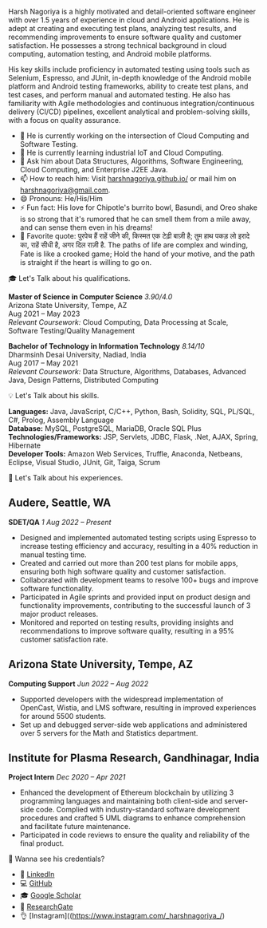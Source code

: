 Harsh Nagoriya is a highly motivated and detail-oriented software engineer with over 1.5 years of experience in cloud and Android applications. He is adept at creating and executing test plans, analyzing test results, and recommending improvements to ensure software quality and customer satisfaction. He possesses a strong technical background in cloud computing, automation testing, and Android mobile platforms.

His key skills include proficiency in automated testing using tools such as Selenium, Espresso, and JUnit, in-depth knowledge of the Android mobile platform and Android testing frameworks, ability to create test plans, and test cases, and perform manual and automated testing. He also has familiarity with Agile methodologies and continuous integration/continuous delivery (CI/CD) pipelines, excellent analytical and problem-solving skills, with a focus on quality assurance.

- 🔭 He is currently working on the intersection of Cloud Computing and Software Testing.
- 🌱 He is currently learning industrial IoT and Cloud Computing.
- 💬 Ask him about Data Structures, Algorithms, Software Engineering, Cloud Computing, and Enterprise J2EE Java.
- 📫 How to reach him: Visit [harshnagoriya.github.io/](https://harshnagoriya.github.io/) or mail him on [harshnagoriya@gmail.com](mailto:harshnagoriya@gmail.com).
- 😄 Pronouns: He/His/Him
- ⚡ Fun fact: His love for Chipotle's burrito bowl, Basundi, and Oreo shake is so strong that it's rumored that he can smell them from a mile away, and can sense them even in his dreams!
- 💬 Favorite quote: पुरपेच हैं राहें जीने की, किस्मत एक टेढ़ी बाज़ी है; तुम हाथ पकड़ लो इरादे का, राहें सीधी है, अगर दिल राज़ी है. The paths of life are complex and winding, Fate is like a crooked game; Hold the hand of your motive, and the path is straight if the heart is willing to go on.

🎓 Let's Talk about his qualifications. 

**Master of Science in Computer Science** *3.90/4.0* \
Arizona State University, Tempe, AZ \
Aug 2021 – May 2023 \
*Relevant Coursework:* Cloud Computing, Data Processing at Scale, Software Testing/Quality Management

**Bachelor of Technology in Information Technology** *8.14/10* \
Dharmsinh Desai University, Nadiad, India \
Aug 2017 – May 2021 \
*Relevant Coursework:* Data Structure, Algorithms, Databases, Advanced Java, Design Patterns, Distributed Computing


💡 Let's Talk about his skills. 

**Languages:** Java, JavaScript, C/C++, Python, Bash, Solidity, SQL, PL/SQL, C#, Prolog, Assembly Language <br>
**Database:** MySQL, PostgreSQL, MariaDB, Oracle SQL Plus <br>
**Technologies/Frameworks:** JSP, Servlets, JDBC, Flask, .Net, AJAX, Spring, Hibernate <br>
**Developer Tools:** Amazon Web Services, Truffle, Anaconda, Netbeans, Eclipse, Visual Studio, JUnit, Git, Taiga, Scrum <br>

💼 Let's Talk about his experiences. 

## Audere, Seattle, WA
**SDET/QA** *1 Aug 2022 – Present*

- Designed and implemented automated testing scripts using Espresso to increase testing efficiency and accuracy, resulting in a 40% reduction in manual testing time.
- Created and carried out more than 200 test plans for mobile apps, ensuring both high software quality and customer satisfaction.
- Collaborated with development teams to resolve 100+ bugs and improve software functionality.
- Participated in Agile sprints and provided input on product design and functionality improvements, contributing to the successful launch of 3 major product releases.
- Monitored and reported on testing results, providing insights and recommendations to improve software quality, resulting in a 95% customer satisfaction rate.

## Arizona State University, Tempe, AZ
**Computing Support** *Jun 2022 – Aug 2022*

- Supported developers with the widespread implementation of OpenCast, Wistia, and LMS software, resulting in improved experiences for around 5500 students.
- Set up and debugged server-side web applications and administered over 5 servers for the Math and Statistics department.

## Institute for Plasma Research, Gandhinagar, India
**Project Intern** *Dec 2020 – Apr 2021*

- Enhanced the development of Ethereum blockchain by utilizing 3 programming languages and maintaining both client-side and server-side code. Complied with industry-standard software development procedures and crafted 5 UML diagrams to enhance comprehension and facilitate future maintenance.
- Participated in code reviews to ensure the quality and reliability of the final product.


🤔 Wanna see his credentials?

- 👔 [LinkedIn](https://www.linkedin.com/in/harshnagoriya/)
- 💻 [GitHub](https://github.com/harshnagoriya)
- 🎓 [Google Scholar](https://scholar.google.co.in/citations?user=cI0ZKq0AAAAJ&hl=en)
- 📖 [ResearchGate](https://www.researchgate.net/profile/Harsh_Nagoriya)
- 👌 [Instagram]((https://www.instagram.com/_harshnagoriya_/)

